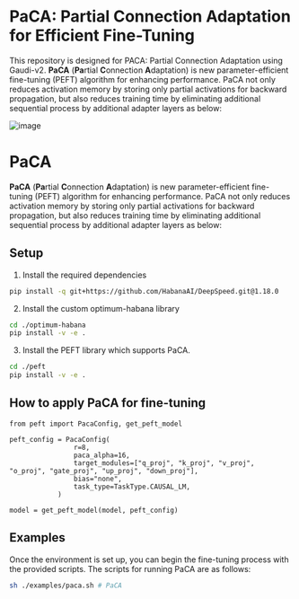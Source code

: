 # PaCA: Partial Connection Adaptation for Efficient Fine-Tuning
This repository is designed for PACA: Partial Connection Adaptation using Gaudi-v2. **PaCA** (**Pa**rtial **C**onnection **A**daptation) is new parameter-efficient fine-tuning (PEFT) algorithm for enhancing performance. PaCA not only reduces activation memory by storing only partial activations for backward propagation, but also reduces training time by eliminating additional sequential process by additional adapter layers as below:

![image](https://github.com/user-attachments/assets/9b59b1b9-a4dd-4513-84e7-fc9e3551bbce)


# PaCA
**PaCA** (**Pa**rtial **C**onnection **A**daptation) is new parameter-efficient fine-tuning (PEFT) algorithm for enhancing performance. PaCA not only reduces activation memory by storing only partial activations for backward propagation, but also reduces training time by eliminating additional sequential process by additional adapter layers as below:

## Setup

1. Install the required dependencies
```bash
pip install -q git+https://github.com/HabanaAI/DeepSpeed.git@1.18.0
```

2.  Install the custom optimum-habana library
 ```bash
cd ./optimum-habana
pip install -v -e .
```

3. Install the PEFT library which supports PaCA.
```bash
cd ./peft
pip install -v -e .
```   


## How to apply PaCA for fine-tuning 
```
from peft import PacaConfig, get_peft_model

peft_config = PacaConfig(
                r=8,
                paca_alpha=16,
                target_modules=["q_proj", "k_proj", "v_proj", "o_proj", "gate_proj", "up_proj", "down_proj"],
                bias="none",
                task_type=TaskType.CAUSAL_LM,
            )

model = get_peft_model(model, peft_config)
```

## Examples 

Once the environment is set up, you can begin the fine-tuning process with the provided scripts. The scripts for running PaCA are as follows:

```bash
sh ./examples/paca.sh # PaCA
```
